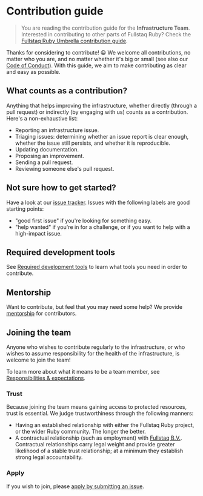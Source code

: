 # Contribution guide

> You are reading the contribution guide for the **Infrastructure Team**. Interested in contributing to other parts of Fullstaq Ruby? Check the [Fullstaq Ruby Umbrella contribution guide](https://github.com/fullstaq-labs/fullstaq-ruby-umbrella/blob/main/CONTRIBUTING.md).

Thanks for considering to contribute! 😀 We welcome all contributions, no matter who you are, and no matter whether it's big or small (see also our [Code of Conduct](CODE_OF_CONDUCT.md)). With this guide, we aim to make contributing as clear and easy as possible.

## What counts as a contribution?

Anything that helps improving the infrastructure, whether directly (through a pull request) or indirectly (by engaging with us) counts as a contribution. Here's a non-exhaustive list:

 * Reporting an infrastructure issue.
 * Triaging issues: determining whether an issue report is clear enough, whether the issue still persists, and whether it is reproducible.
 * Updating documentation.
 * Proposing an improvement.
 * Sending a pull request.
 * Reviewing someone else's pull request.

## Not sure how to get started?

Have a look at our [issue tracker](https://github.com/fullstaq-labs/fullstaq-ruby-infra/issues). Issues with the following labels are good starting points:

 * "good first issue" if you're looking for something easy.
 * "help wanted" if you're in for a challenge, or if you want to help with a high-impact issue.

## Required development tools

See [Required development tools](docs/required-devtools.md) to learn what tools you need in order to contribute.

## Mentorship

Want to contribute, but feel that you may need some help? We provide [mentorship](docs/mentorship.md) for contributors.

## Joining the team

Anyone who wishes to contribute regularly to the infrastructure, or who wishes to assume responsibility for the health of the infrastructure, is welcome to join the team!

To learn more about what it means to be a team member, see [Responsibilities & expectations](docs/responsibilities-expectations.md).

### Trust

Because joining the team means gaining access to protected resources, trust is essential. We judge trustworthiness through the following manners:

 * Having an established relationship with either the Fullstaq Ruby project, or the wider Ruby community. The longer the better.
 * A contractual relationship (such as employment) with [Fullstaq B.V.](https://fullstaq.com/). Contractual relationships carry legal weight and provide greater likelihood of a stable trust relationship; at a minimum they establish strong legal accountability.

### Apply

If you wish to join, please [apply by submitting an issue](https://github.com/fullstaq-labs/fullstaq-ruby-infra/issues/new?template=apply_join_team.md).
